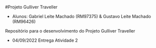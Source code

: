 #Projeto Gulliver Traveller
- Alunos: Gabriel Leite Machado (RM97375) & Gustavo Leite Machado (RM96426)

Repositório para o desenvolvimento do Projeto Gulliver Traveller
- 04/09/2022 Entrega Atividade 2

